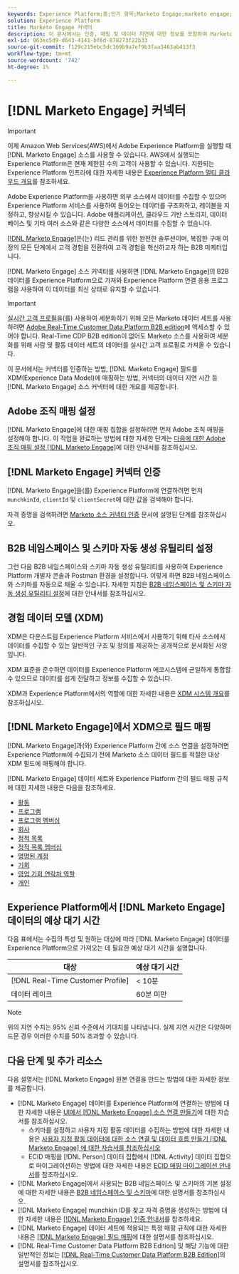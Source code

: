 ```yaml
---
keywords: Experience Platform;홈;인기 항목;Marketo Engage;marketo engage;marketo
solution: Experience Platform
title: Marketo Engage 커넥터
description: 이 문서에서는 인증, 매핑 및 데이터 지연에 대한 정보를 포함하여 Marketo Engage 소스 커넥터에 대한 개요를 제공합니다.
exl-id: 063ec5d9-d643-4141-bf6d-878273f22b33
source-git-commit: f129c215ebc5dc169b9a7ef9b3faa3463ab413f3
workflow-type: tm+mt
source-wordcount: '742'
ht-degree: 1%

---
```


# [!DNL Marketo Engage] 커넥터

>[!IMPORTANT]
>
>이제 Amazon Web Services(AWS)에서 Adobe Experience Platform을 실행할 때 [!DNL Marketo Engage] 소스를 사용할 수 있습니다. AWS에서 실행되는 Experience Platform은 현재 제한된 수의 고객이 사용할 수 있습니다. 지원되는 Experience Platform 인프라에 대한 자세한 내용은 [Experience Platform 멀티 클라우드 개요](../../../../landing/multi-cloud.md)를 참조하세요.

Adobe Experience Platform을 사용하면 외부 소스에서 데이터를 수집할 수 있으며 Experience Platform 서비스를 사용하여 들어오는 데이터를 구조화하고, 레이블을 지정하고, 향상시킬 수 있습니다. Adobe 애플리케이션, 클라우드 기반 스토리지, 데이터베이스 및 기타 여러 소스와 같은 다양한 소스에서 데이터를 수집할 수 있습니다.

[[!DNL Marketo Engage]](https://www.marketo.com/software/)은(는) 리드 관리를 위한 완전한 솔루션이며, 복잡한 구매 여정의 모든 단계에서 고객 경험을 전환하여 고객 경험을 혁신하고자 하는 B2B 마케터입니다.

[!DNL Marketo Engage] 소스 커넥터를 사용하면 [!DNL Marketo Engage]의 B2B 데이터를 Experience Platform으로 가져와 Experience Platform 연결 응용 프로그램을 사용하여 이 데이터를 최신 상태로 유지할 수 있습니다.

>[!IMPORTANT]
>
>[실시간 고객 프로필](../../../../profile/home.md)을(를) 사용하여 세분화하기 위해 모든 Marketo 데이터 세트를 사용하려면 [Adobe Real-Time Customer Data Platform B2B edition](../../../../rtcdp/b2b-overview.md)에 액세스할 수 있어야 합니다. Real-Time CDP B2B edition이 없어도 Marketo 소스를 사용하여 세분화를 위해 사람 및 활동 데이터 세트의 데이터를 실시간 고객 프로필로 가져올 수 있습니다.

이 문서에서는 커넥터를 인증하는 방법, [!DNL Marketo Engage] 필드를 XDM(Experience Data Model)에 매핑하는 방법, 커넥터의 데이터 지연 시간 등 [!DNL Marketo Engage] 소스 커넥터에 대한 개요를 제공합니다.

## Adobe 조직 매핑 설정

[!DNL Marketo Engage]에 대한 매핑 집합을 설정하려면 먼저 Adobe 조직 매핑을 설정해야 합니다. 이 작업을 완료하는 방법에 대한 자세한 단계는 [다음에 대한 Adobe 조직 매핑 설정 [!DNL Marketo Engage]](https://experienceleague.adobe.com/docs/marketo/using/product-docs/core-marketo-concepts/miscellaneous/set-up-adobe-organization-mapping.html)에 대한 안내서를 참조하십시오.

## [!DNL Marketo Engage] 커넥터 인증

[!DNL Marketo Engage]을(를) Experience Platform에 연결하려면 먼저 `munchkinId`, `clientId` 및 `clientSecret`에 대한 값을 검색해야 합니다.

자격 증명을 검색하려면 [Marketo 소스 커넥터 인증](./marketo-auth.md) 문서에 설명된 단계를 참조하십시오.

## B2B 네임스페이스 및 스키마 자동 생성 유틸리티 설정

그런 다음 B2B 네임스페이스와 스키마 자동 생성 유틸리티를 사용하여 Experience Platform 개발자 콘솔과 Postman 환경을 설정합니다. 이렇게 하면 B2B 네임스페이스와 스키마를 자동으로 채울 수 있습니다. 자세한 지침은 [B2B 네임스페이스 및 스키마 자동 생성 유틸리티 설정](./marketo-namespaces.md)에 대한 안내서를 참조하십시오.

## 경험 데이터 모델 (XDM)

XDM은 다운스트림 Experience Platform 서비스에서 사용하기 위해 타사 소스에서 데이터를 수집할 수 있는 일반적인 구조 및 정의를 제공하는 공개적으로 문서화된 사양입니다.

XDM 표준을 준수하면 데이터를 Experience Platform 에코시스템에 균일하게 통합할 수 있으므로 데이터를 쉽게 전달하고 정보를 수집할 수 있습니다.

XDM과 Experience Platform에서의 역할에 대한 자세한 내용은 [XDM 시스템 개요](../../../../xdm/home.md)를 참조하십시오.

## [!DNL Marketo Engage]에서 XDM으로 필드 매핑

[!DNL Marketo Engage]과(와) Experience Platform 간에 소스 연결을 설정하려면 Experience Platform에 수집되기 전에 Marketo 소스 데이터 필드를 적절한 대상 XDM 필드에 매핑해야 합니다.

[!DNL Marketo Engage] 데이터 세트와 Experience Platform 간의 필드 매핑 규칙에 대한 자세한 내용은 다음을 참조하세요.

* [활동](../mapping/marketo.md#activities)
* [프로그램](../mapping/marketo.md#programs)
* [프로그램 멤버십](../mapping/marketo.md#program-memberships)
* [회사](../mapping/marketo.md#companies)
* [정적 목록](../mapping/marketo.md#static-lists)
* [정적 목록 멤버십](../mapping/marketo.md#static-list-memberships)
* [명명된 계정](../mapping/marketo.md#named-accounts)
* [기회](../mapping/marketo.md#opportunities)
* [영업 기회 연락처 역할](../mapping/marketo.md#opportunity-contact-roles)
* [개인](../mapping/marketo.md#persons)

## Experience Platform에서 [!DNL Marketo Engage] 데이터의 예상 대기 시간

다음 표에서는 수집의 특성 및 원하는 대상에 따라 [!DNL Marketo Engage] 데이터를 Experience Platform으로 가져오는 데 필요한 예상 대기 시간을 설명합니다.

| 대상 | 예상 대기 시간 |
| ----------- | ---------------- |
| [!DNL Real-Time Customer Profile] | &lt; 10분 |
| 데이터 레이크 | 60분 미만 |

>[!NOTE]
>
>위의 지연 수치는 95% 신뢰 수준에서 기대치를 나타냅니다. 실제 지연 시간은 다양하며 드문 경우 이러한 수치를 50% 초과할 수 있습니다.

## 다음 단계 및 추가 리소스

다음 설명서는 [!DNL Marketo Engage] 원본 연결을 만드는 방법에 대한 자세한 정보를 제공합니다.

* [!DNL Marketo Engage] 데이터를 Experience Platform에 연결하는 방법에 대한 자세한 내용은 [UI에서  [!DNL Marketo Engage] 소스 연결 만들기](../../../tutorials/ui/create/adobe-applications/marketo.md)에 대한 자습서를 참조하십시오.
   * 스키마를 설정하고 사용자 지정 활동 데이터를 수집하는 방법에 대한 자세한 내용은 [사용자 지정 활동 데이터에 대한 소스 연결 및 데이터 흐름 만들기 [!DNL Marketo Engage] 에 대한 자습서를 참조하십시오](../../../tutorials/ui/create/adobe-applications/marketo-custom-activities.md)
   * ECID 매핑을 [!DNL Person] 데이터 집합에서 [!DNL Activity] 데이터 집합으로 마이그레이션하는 방법에 대한 자세한 내용은 [ECID 매핑 마이그레이션 안내서](./migration.md)를 참조하십시오.
* [!DNL Marketo Engage]에서 사용되는 B2B 네임스페이스 및 스키마의 기본 설정에 대한 자세한 내용은 [B2B 네임스페이스 및 스키마](./marketo-namespaces.md)에 대한 설명서를 참조하십시오.
* [!DNL Marketo Engage] munchkin ID를 찾고 자격 증명을 생성하는 방법에 대한 자세한 내용은 [[!DNL Marketo Engage] 인증 안내서](./marketo-auth.md)를 참조하세요.
* [!DNL Marketo Engage] 데이터 세트에 적용되는 특정 매핑 규칙에 대한 자세한 내용은 [[!DNL Marketo Engage] 필드 매핑](../mapping/marketo.md)에 대한 설명서를 참조하십시오.
* [!DNL Real-Time Customer Data Platform B2B Edition] 및 해당 기능에 대한 일반적인 정보는 [[!DNL Real-Time Customer Data Platform B2B Edition]](../../../../rtcdp/b2b-overview.md)의 설명서를 참조하십시오.

